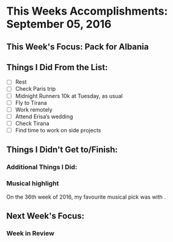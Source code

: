 # This Weeks Accomplishments: September 05, 2016

## This Week's Focus: Pack for Albania

## Things I Did From the List:
- [ ] Rest
- [ ] Check Paris trip
- [ ] Midnight Runners 10k at Tuesday, as usual
- [ ] Fly to Tirana
- [ ] Work remotely
- [ ] Attend Erisa’s wedding
- [ ] Check Tirana
- [ ] Find time to work on side projects

## Things I Didn't Get to/Finish:

### Additional Things I Did:

### Musical highlight
On the 36th week of 2016, my favourite musical pick was []() with []().

## Next Week's Focus:

### Week in Review
